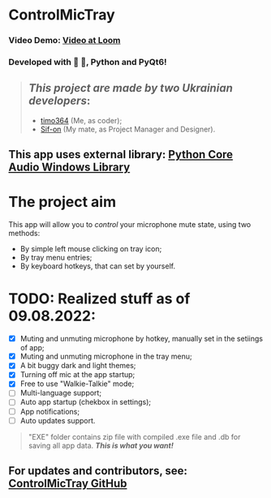 # ControlMicTray

### Video Demo: [Video at Loom](https://www.loom.com/share/e9984bf32efb461ebff44223645f18ac)
### Developed with :yellow_heart: :blue_heart:, Python and PyQt6!

>## *This project are made by two **Ukrainian** developers*:
>- [timo364](https://github.com/timo364) (Me, as coder);
>- [Sif-on](https://github.com/Sif-on) (My mate, as Project Manager and Designer).

## This app uses external library: [Python Core Audio Windows Library](https://github.com/AndreMiras/pycaw)


# The project aim
This app will allow you to _control_ your microphone mute state, using two methods:
- By simple left mouse clicking on tray icon;
- By tray menu entries;
- By keyboard hotkeys, that can set by yourself.

# TODO: Realized stuff as of 09.08.2022:
- [x] Muting and unmuting microphone by hotkey, manually set in the setiings of app;
- [x] Muting and unmuting microphone in the tray menu;
- [x] A bit buggy dark and light themes;
- [x] Turning off mic at the app startup;
- [x] Free to use "Walkie-Talkie" mode;
- [ ] Multi-language support;
- [ ] Auto app startup (chekbox in settings);
- [ ] App notifications;
- [ ] Auto updates support.

> "EXE" folder contains zip file with compiled .exe file and .db for saving all app data. ***This is what you want!***

## For updates and contributors, see: [ControlMicTray GitHub](https://github.com/Sif-on/ControlMicTray)